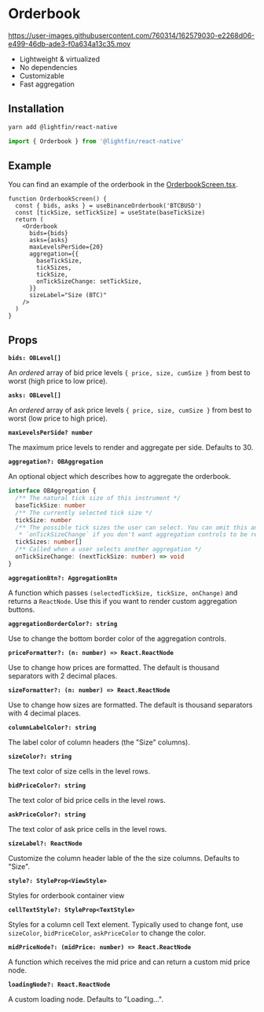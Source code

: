 # Orderbook

https://user-images.githubusercontent.com/760314/162579030-e2268d06-e499-46db-ade3-f0a634a13c35.mov

- Lightweight & virtualized
- No dependencies
- Customizable
- Fast aggregation

## Installation

```bash
yarn add @lightfin/react-native
```

```ts
import { Orderbook } from '@lightfin/react-native'
```

## Example

You can find an example of the orderbook in the [OrderbookScreen.tsx](../../src/screens/OrderbookScreen.tsx).

```tsx
function OrderbookScreen() {
  const { bids, asks } = useBinanceOrderbook('BTCBUSD')
  const [tickSize, setTickSize] = useState(baseTickSize)
  return (
    <Orderbook
      bids={bids}
      asks={asks}
      maxLevelsPerSide={20}
      aggregation={{
        baseTickSize,
        tickSizes,
        tickSize,
        onTickSizeChange: setTickSize,
      }}
      sizeLabel="Size (BTC)"
    />
  )
}
```

## Props

**`bids: OBLevel[]`**

An _ordered_ array of bid price levels `{ price, size, cumSize }` from best to worst (high price to low price).

**`asks: OBLevel[]`**

An _ordered_ array of ask price levels `{ price, size, cumSize }` from best to worst (low price to high price).

**`maxLevelsPerSide? number`**

The maximum price levels to render and aggregate per side. Defaults to 30.

**`aggregation?: OBAggregation`**

An optional object which describes how to aggregate the orderbook.

```ts
interface OBAggregation {
  /** The natural tick size of this instrument */
  baseTickSize: number
  /** The currently selected tick size */
  tickSize: number
  /** The possible tick sizes the user can select. You can omit this and
   * `onTickSizeChange` if you don't want aggregation controls to be rendered. */
  tickSizes: number[]
  /** Called when a user selects another aggregation */
  onTickSizeChange: (nextTickSize: number) => void
}
```

**`aggregationBtn?: AggregationBtn`**

A function which passes `(selectedTickSize, tickSize, onChange)` and returns a `ReactNode`. Use this if you want to render custom aggregation buttons.

**`aggregationBorderColor?: string`**

Use to change the bottom border color of the aggregation controls.

**`priceFormatter?: (n: number) => React.ReactNode`**

Use to change how prices are formatted. The default is thousand separators with 2 decimal places.

**`sizeFormatter?: (n: number) => React.ReactNode`**

Use to change how sizes are formatted. The default is thousand separators with 4 decimal places.

**`columnLabelColor?: string`**

The label color of column headers (the "Size" columns).

**`sizeColor?: string`**

The text color of size cells in the level rows.

**`bidPriceColor?: string`**

The text color of bid price cells in the level rows.

**`askPriceColor?: string`**

The text color of ask price cells in the level rows.

**`sizeLabel?: ReactNode`**

Customize the column header lable of the the size columns. Defaults to "Size".

**`style?: StyleProp<ViewStyle>`**

Styles for orderbook container view

**`cellTextStyle?: StyleProp<TextStyle>`**

Styles for a column cell Text element. Typically used to change font, use `sizeColor`, `bidPriceColor`, `askPriceColor` to change the color.

**`midPriceNode?: (midPrice: number) => React.ReactNode`**

A function which receives the mid price and can return a custom mid price node.

**`loadingNode?: React.ReactNode`**

A custom loading node. Defaults to "Loading...".
